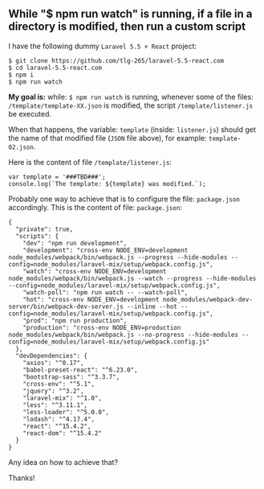 ## While "$ npm run watch" is running, if a file in a directory is modified, then run a custom script

I have the following dummy `Laravel 5.5 + React` project:

```
$ git clone https://github.com/tlg-265/laravel-5.5-react.com
$ cd laravel-5.5-react.com
$ npm i
$ npm run watch
```

**My goal is:** while: `$ npm run watch` is running, whenever some of the files: `/template/template-XX.json` is modified, the script `/template/listener.js` be executed.

When that happens, the variable: `template` (inside: `listener.js`) should get the name of that modified file (`JSON` file above), for example: `template-02.json`.

Here is the content of file `/template/listener.js`:

```
var template = '###TBD###';
console.log(`The template: ${template} was modified.`);
```

Probably one way to achieve that is to configure the file: `package.json` accordingly. This is the content of file: `package.json`:

```
{
  "private": true,
  "scripts": {
    "dev": "npm run development",
    "development": "cross-env NODE_ENV=development node_modules/webpack/bin/webpack.js --progress --hide-modules --config=node_modules/laravel-mix/setup/webpack.config.js",
    "watch": "cross-env NODE_ENV=development node_modules/webpack/bin/webpack.js --watch --progress --hide-modules --config=node_modules/laravel-mix/setup/webpack.config.js",
    "watch-poll": "npm run watch -- --watch-poll",
    "hot": "cross-env NODE_ENV=development node_modules/webpack-dev-server/bin/webpack-dev-server.js --inline --hot --config=node_modules/laravel-mix/setup/webpack.config.js",
    "prod": "npm run production",
    "production": "cross-env NODE_ENV=production node_modules/webpack/bin/webpack.js --no-progress --hide-modules --config=node_modules/laravel-mix/setup/webpack.config.js"
  },
  "devDependencies": {
    "axios": "^0.17",
    "babel-preset-react": "^6.23.0",
    "bootstrap-sass": "^3.3.7",
    "cross-env": "^5.1",
    "jquery": "^3.2",
    "laravel-mix": "^1.0",
    "less": "^3.11.1",
    "less-loader": "^5.0.0",
    "lodash": "^4.17.4",
    "react": "^15.4.2",
    "react-dom": "^15.4.2"
  }
}
```

Any idea on how to achieve that?

Thanks!